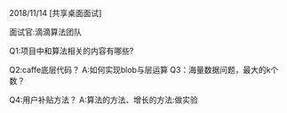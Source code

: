 2018/11/14 
[共享桌面面试]

面试官:滴滴算法团队

Q1:项目中和算法相关的内容有哪些?

Q2:caffe底层代码？
A:如何实现blob与层运算
Q3：海量数据问题，最大的k个数？

Q4:用户补贴方法？
A:算法的方法、增长的方法:做实验

